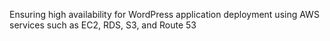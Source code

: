 Ensuring high availability for WordPress application deployment using AWS services such as EC2, RDS, S3, and Route 53
